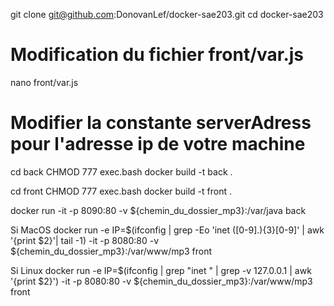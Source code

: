 git clone git@github.com:DonovanLef/docker-sae203.git
cd docker-sae203

# Modification du fichier front/var.js

nano front/var.js
# Modifier la constante serverAdress pour l'adresse ip de votre machine 

cd back
CHMOD 777 exec.bash
docker build -t back .

cd front
CHMOD 777 exec.bash
docker build -t front .

docker run -it -p 8090:80 -v ${chemin_du_dossier_mp3}:/var/java back


Si MacOS
docker run -e IP=$(ifconfig | grep -Eo 'inet ([0-9].){3}[0-9]' | awk '{print $2}'| tail -1) -it -p 8080:80 -v ${chemin_du_dossier_mp3}:/var/www/mp3 front

Si Linux
docker run -e IP=$(ifconfig | grep "inet " | grep -v 127.0.0.1 | awk '{print $2}') -it -p 8080:80 -v ${chemin_du_dossier_mp3}:/var/www/mp3 front

